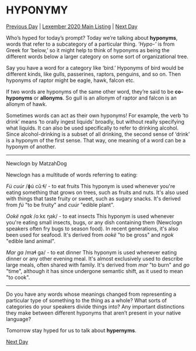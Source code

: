 # HYPONYMY
[Previous Day](09) | [Lexember 2020 Main Listing](../../toc_lex21) | [Next Day](11)

Who’s hyped for today’s prompt? Today we’re talking about **hyponyms**, words that refer to a subcategory of a particular thing. _’Hypo-’_ is from Greek for ‘below,’ so it might help to think of hyponyms as being the different words below a larger category on some sort of organizational tree.

Say you have a word for a category like ‘bird.’ Hyponyms of bird would be different kinds, like gulls, passerines, raptors, penguins, and so on. Then hyponyms of raptor might be eagle, hawk, falcon etc.

If two words are hyponyms of the same other word, they’re said to be **co-hyponyms** or **allonyms**. So gull is an allonym of raptor and falcon is an allonym of hawk.

Sometimes words can act as their own hyponyms! For example, the verb ‘to drink’ means ‘to orally ingest liquids’ broadly, but without really specifying what liquids. It can also be used specifically to refer to drinking alcohol. Since alcohol-drinking is a subset of all drinking, the second sense of ‘drink’ is a hyponym of the first sense. That way, one meaning of a word can be a hyponym of another.

-----

Newclogn by MatzahDog

Newclogn has a multitude of words referring to eating:

_Fú cuúr_ /ɸú cǔːɬ/ - to eat fruits This hyponym is used whenever you're eating something that grows on trees, such as fruits and nuts. It's also used with things that taste fruity or sweet, such as sugary snacks. It's derived from _fú_ "to be fruity" and _cuúr_ "edible plant".

_Ookë ngak_ /oːkɛ ŋak/ - to eat insects This hyponym is used whenever you're eating small insects, bugs, or any dish containing them (Newclogn speakers often fry bugs to season food). In recent generations, it's also been used for seafood. It's derived from _ookë_ "to be gross" and _ngok_ "edible land animal".

_Mar ga_ /maɬ ga/ - to eat dinner This hyponym is used whenever eating dinner or any other evening meal. It's almost exclusively used to describe large meals, often shared with family. It's derived from _mar_ "to burn" and _go_ "time", although it has since undergone semantic shift, as it used to mean "to cook".

-----

Do you have any words whose meanings changed from representing a particular type of something to the thing as a whole? What sorts of categories do your speakers divide things into? Any important distinctions they make between different hyponyms that aren’t present in your native language?

Tomorrow stay hyped for us to talk about **hypernyms**.

[Next Day](11)
